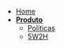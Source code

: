 <!-- docs/_sidebar.md -->

- [Home](/)
- [**Produto**]()
  - [Políticas](/docs/policies/policies.md)
  - [5W2H](/docs/product/5w2h.md)
